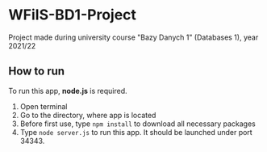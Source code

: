 # WFiIS-BD1-Project
Project made during university course "Bazy Danych 1" (Databases 1), year 2021/22

## How to run

To run this app, **node.js** is required.

1. Open terminal
2. Go to the directory, where app is located
3. Before first use, type `npm install` to download all necessary packages
4. Type `node server.js` to run this app. It should be launched under port 34343.
